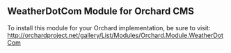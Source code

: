## WeatherDotCom Module for Orchard CMS

To install this module for your Orchard implementation, be sure to visit: http://orchardproject.net/gallery/List/Modules/Orchard.Module.WeatherDotCom
